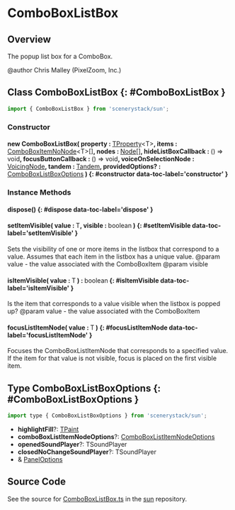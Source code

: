 # ComboBoxListBox

## Overview

The popup list box for a ComboBox.

@author Chris Malley (PixelZoom, Inc.)

## Class ComboBoxListBox {: #ComboBoxListBox }


```js
import { ComboBoxListBox } from 'scenerystack/sun';
```
### Constructor

#### new ComboBoxListBox( property : <span style="font-weight: 400;">[TProperty](../axon/TProperty.md)&lt;T&gt;</span>, items : <span style="font-weight: 400;">[ComboBoxItemNoNode](../sun/ComboBox.md#ComboBoxItemNoNode)&lt;T&gt;[]</span>, nodes : <span style="font-weight: 400;">[Node](../scenery/Node.md)[]</span>, hideListBoxCallback : <span style="font-weight: 400;">() =&gt; <span style="color: hsla(calc(var(--md-hue) + 180deg),80%,40%,1);">void</span></span>, focusButtonCallback : <span style="font-weight: 400;">() =&gt; <span style="color: hsla(calc(var(--md-hue) + 180deg),80%,40%,1);">void</span></span>, voiceOnSelectionNode : <span style="font-weight: 400;">[VoicingNode](../scenery/Voicing.md#VoicingNode)</span>, tandem : <span style="font-weight: 400;">[Tandem](../tandem/Tandem.md)</span>, providedOptions? : <span style="font-weight: 400;">[ComboBoxListBoxOptions](../sun/ComboBoxListBox.md#ComboBoxListBoxOptions)</span> ) {: #constructor data-toc-label='constructor' }

### Instance Methods

#### dispose() {: #dispose data-toc-label='dispose' }

#### setItemVisible( value : <span style="font-weight: 400;">T</span>, visible : <span style="font-weight: 400;"><span style="color: hsla(calc(var(--md-hue) + 180deg),80%,40%,1);">boolean</span></span> ) {: #setItemVisible data-toc-label='setItemVisible' }

Sets the visibility of one or more items in the listbox that correspond to a value. Assumes that each item
in the listbox has a unique value.
@param value - the value associated with the ComboBoxItem
@param visible

#### isItemVisible( value : <span style="font-weight: 400;">T</span> ) : <span style="font-weight: 400;"><span style="color: hsla(calc(var(--md-hue) + 180deg),80%,40%,1);">boolean</span></span> {: #isItemVisible data-toc-label='isItemVisible' }

Is the item that corresponds to a value visible when the listbox is popped up?
@param value - the value associated with the ComboBoxItem

#### focusListItemNode( value : <span style="font-weight: 400;">T</span> ) {: #focusListItemNode data-toc-label='focusListItemNode' }

Focuses the ComboBoxListItemNode that corresponds to a specified value. If the item for that value is not
visible, focus is placed on the first visible item.



## Type ComboBoxListBoxOptions {: #ComboBoxListBoxOptions }


```js
import type { ComboBoxListBoxOptions } from 'scenerystack/sun';
```


- **highlightFill**?: [TPaint](../scenery/TPaint.md)
- **comboBoxListItemNodeOptions**?: [ComboBoxListItemNodeOptions](../sun/ComboBoxListItemNode.md#ComboBoxListItemNodeOptions)
- **openedSoundPlayer**?: TSoundPlayer
- **closedNoChangeSoundPlayer**?: TSoundPlayer
- &amp; [PanelOptions](../sun/Panel.md#PanelOptions)




## Source Code

See the source for [ComboBoxListBox.ts](https://github.com/phetsims/sun/blob/main/js/ComboBoxListBox.ts) in the [sun](https://github.com/phetsims/sun) repository.
